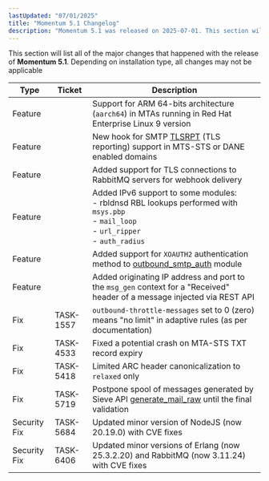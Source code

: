 ```yaml
---
lastUpdated: "07/01/2025"
title: "Momentum 5.1 Changelog"
description: "Momentum 5.1 was released on 2025-07-01. This section will list all of the major changes that happened with the release of Momentum 5.1. Depending on installation type, all changes may not be applicable"
---
```


This section will list all of the major changes that happened with the release of **Momentum 5.1**. Depending on installation type, all changes may not be applicable

<a name="changelog.5.1.table"></a>

| Type | Ticket | Description |
| --- | --- | --- |
| Feature | | Support for ARM 64-bits architecture (`aarch64`) in MTAs running in Red Hat Enterprise Linux 9 version |
| Feature | | New hook for SMTP [TLSRPT](/momentum/4/hooks/core-smtp-tls-reporting) (TLS reporting) support in MTS-STS or DANE enabled domains |
| Feature | | Added support for TLS connections to RabbitMQ servers for webhook delivery |
| Feature | | Added IPv6 support to some modules:<br>- rbldnsd RBL lookups performed with `msys.pbp`<br>- `mail_loop`<br>- `url_ripper`<br>- `auth_radius` |
| Feature | | Added support for `XOAUTH2` authentication method to [outbound_smtp_auth](/momentum/4/modules/outbound-smtp-auth) module |
| Feature | | Added originating IP address and port to the `msg_gen` context for a "Received" header of a message injected via REST API |
| Fix | TASK-1557 | `outbound-throttle-messages` set to 0 (zero) means "no limit" in adaptive rules (as per documentation) |
| Fix | TASK-4533 | Fixed a potential crash on MTA-STS TXT record expiry |
| Fix | TASK-5418 | Limited ARC header canonicalization to `relaxed` only |
| Fix | TASK-5719 | Postpone spool of messages generated by Sieve API [generate_mail_raw](/momentum/3/3-reference/sieve-ref-generate-mail-raw) until the final validation |
| Security Fix | TASK-5684 | Updated minor version of NodeJS (now 20.19.0) with CVE fixes |
| Security Fix | TASK-6406 | Updated minor versions of Erlang (now 25.3.2.20) and RabbitMQ (now 3.11.24) with CVE fixes |
